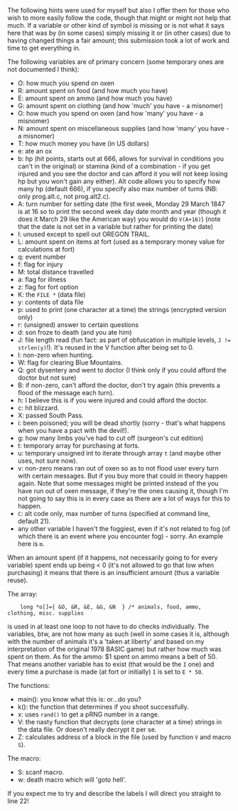 The following hints were used for myself but also I offer them for those who
wish to more easily follow the code, though that might or might not help that
much. If a variable or other kind of symbol is missing or is not what it says
here that was by (in some cases) simply missing it or (in other cases) due to
having changed things a fair amount; this submission took a lot of work and time
to get everything in.

The following variables are of primary concern (some temporary ones are not
documented I think):

- O: how much you spend on oxen
- R: amount spent on food (and how much you have)
- E: amount spent on ammo (and how much you have)
- G: amount spent on clothing (and how 'much' you have - a misnomer)
- O: how much you spend on oxen (and how 'many' you have - a misnomer)
- N: amount spent on miscellaneous supplies (and how 'many' you have - a misnomer)
- T: how much money you have (in US dollars)
- e: ate an ox
- b: hp (hit points, starts out at 666, allows for survival in conditions you
can't in the original) or stamina (kind of a combination - if you get injured
and you see the doctor and can afford it you will not keep losing hp but you
won't gain any either). Alt code allows you to specify how many hp (default
666), if you specify also max number of turns (NB: only prog.alt.c, not
prog.alt2.c).
- A: turn number for setting date (the first week, Monday 29 March 1847 is at
16 so to print the second week day date month and year (though it does it March
29 like the American way) you would do `V(A+16)`) (note that the date is not set
in a variable but rather for printing the date)
- I: unused except to spell out OREGON TRAIL.
- L: amount spent on items at fort (used as a temporary money value for
calculations at fort)
- q: event number
- f: flag for injury
- M: total distance travelled
- a: flag for illness
- z: flag for fort option
- K: the `FILE *` (data file)
- y: contents of data file
- p: used to print (one character at a time) the strings (encrypted version only)
- r: (unsigned) answer to certain questions
- d: son froze to death (and you ate him)
- J: file length read (fun fact: as part of obfuscation in multiple levels, `J
!= strlen(y)`!). It's reused in the V function after being set to 0.
- l: non-zero when hunting.
- W: flag for clearing Blue Mountains.
- Q: got dysentery and went to doctor (I think only if you could afford the
doctor but not sure)
- B: if non-zero, can't afford the doctor, don't try again (this prevents a
flood of the message each turn).
- h: I believe this is if you were injured and could afford the doctor.
- c: hit blizzard.
- X: passed South Pass.
- i: been poisoned; you will be dead shortly (sorry - that's what happens when
you have a pact with the devil!).
- g: how many limbs you've had to cut off (surgeon's cut edition)
- t: temporary array for purchasing at forts.
- u: temporary unsigned int to iterate through array `t` (and maybe other
uses, not sure now).
- v: non-zero means ran out of oxen so as to not flood user every turn with
certain messages. But if you buy more that could in theory happen again. Note
that some messages might be printed instead of the you have run out of oxen
message, if they're the ones causing it, though I'm not going to say this is in
every case as there are a lot of ways for this to happen.
- `C`: alt code only, max number of turns (specified at command line, default
21).
- any other variable I haven't the foggiest, even if it's not related to fog (of
which there is an event where you encounter fog) - sorry. An example here is
`m`.


When an amount spent (if it happens, not necessarily going to for every
variable) spent ends up being < 0 (it's not allowed to go that low when
purchasing) it means that there is an insufficient amount (thus a variable
reuse).

The array:

``` <!---c-->
    long *o[]={ &O, &R, &E, &G, &N  } /* animals, food, ammo, clothing, misc. supplies
```

is used in at least one loop to not have to do checks individually. The
variables, btw, are not how many as such (well in some cases it is, although
with the number of animals it's a 'taken at liberty' and based on my
interpretation of the original 1978 BASIC game) but rather
how much was spent on them. As for the ammo: $1 spent on ammo means a belt of 50.
That means another variable has to exist (that would be the `I` one) and
every time a purchase is made (at fort or initially) `I` is set to `E * 50`.

The functions:

- main(): you know what this is: or...do you?
- k(): the function that determines if you shoot successfully.
- x: uses `rand()` to get a pRNG number in a range.
- V: the nasty function that decrypts (one character at a time) strings in the
data file. Or doesn't really decrypt it per se.
- Z: calculates address of a block in the file (used by function `V` and macro `S`).

The macro:

- S: scanf macro.
- w: death macro which will 'goto hell'.

If you expect me to try and describe the labels I will direct you straight to
line 22!
